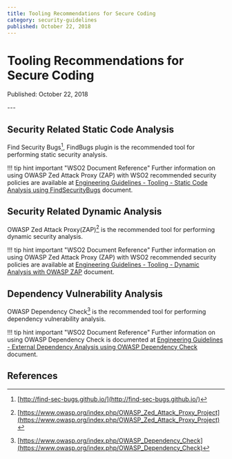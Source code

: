 ```yaml
---
title: Tooling Recommendations for Secure Coding
category: security-guidelines
published: October 22, 2018
---
```


# Tooling Recommendations for Secure Coding

<p class="doc-info">Published: October 22, 2018</p>
---

## Security Related Static Code Analysis 
Find Security Bugs[^2], FindBugs plugin is the recommended tool for performing static security analysis.

!!! tip hint important "WSO2 Document Reference"
    Further information on using OWASP Zed Attack Proxy (ZAP) with WSO2 recommended security policies are available at [Engineering Guidelines - Tooling - Static Code Analysis using FindSecurityBugs](/security-guidelines/secure-coding-guidlines/static-code-analysis-using-findsecuritybugs/) document.


## Security Related Dynamic Analysis
OWASP Zed Attack Proxy(ZAP)[^1] is the recommended tool for performing dynamic security analysis. 

!!! tip hint important "WSO2 Document Reference"
    Further information on using OWASP Zed Attack Proxy (ZAP) with WSO2 recommended security policies are available at [Engineering Guidelines - Tooling - Dynamic Analysis with OWASP ZAP](/security-guidelines/secure-coding-guidlines/dynamic-analysis-with-owasp-zap/) document.


## Dependency Vulnerability Analysis 
OWASP Dependency Check[^3] is the recommended tool for performing dependency vulnerability analysis.

!!! tip hint important "WSO2 Document Reference"
    Further information on using OWASP Dependency Check is documented at [Engineering Guidelines - External Dependency Analysis using OWASP Dependency Check](/security-guidelines/secure-coding-guidlines/external-dependency-analysis-analysis-using-owasp-dependency-check/) document.


## References
[^1]: [https://www.owasp.org/index.php/OWASP_Zed_Attack_Proxy_Project](https://www.owasp.org/index.php/OWASP_Zed_Attack_Proxy_Project)
[^2]: [http://find-sec-bugs.github.io/](http://find-sec-bugs.github.io/)
[^3]: [https://www.owasp.org/index.php/OWASP_Dependency_Check](https://www.owasp.org/index.php/OWASP_Dependency_Check)
